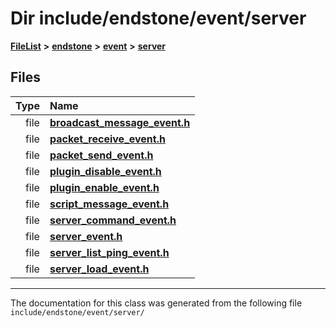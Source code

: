 

# Dir include/endstone/event/server



[**FileList**](files.md) **>** [**endstone**](dir_6cf277b678674f97c7a2b6b3b2447b33.md) **>** [**event**](dir_f1d783c0ad83ee143d16e768ebca51c8.md) **>** [**server**](dir_77022909323d5ad872c4820a738a5429.md)












## Files

| Type | Name |
| ---: | :--- |
| file | [**broadcast\_message\_event.h**](broadcast__message__event_8h.md) <br> |
| file | [**packet\_receive\_event.h**](packet__receive__event_8h.md) <br> |
| file | [**packet\_send\_event.h**](packet__send__event_8h.md) <br> |
| file | [**plugin\_disable\_event.h**](plugin__disable__event_8h.md) <br> |
| file | [**plugin\_enable\_event.h**](plugin__enable__event_8h.md) <br> |
| file | [**script\_message\_event.h**](script__message__event_8h.md) <br> |
| file | [**server\_command\_event.h**](server__command__event_8h.md) <br> |
| file | [**server\_event.h**](server__event_8h.md) <br> |
| file | [**server\_list\_ping\_event.h**](server__list__ping__event_8h.md) <br> |
| file | [**server\_load\_event.h**](server__load__event_8h.md) <br> |



























































------------------------------
The documentation for this class was generated from the following file `include/endstone/event/server/`

